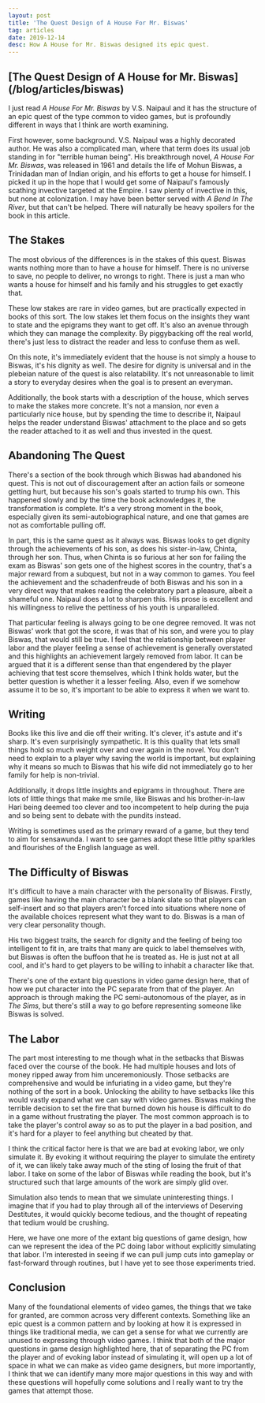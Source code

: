 ```yaml
---
layout: post
title: 'The Quest Design of A House For Mr. Biswas'
tag: articles
date: 2019-12-14
desc: How A House for Mr. Biswas designed its epic quest.
---
```

<h2>[The Quest Design of A House for Mr. Biswas](/blog/articles/biswas)</h2>

I just read *A House For Mr. Biswas* by V.S. Naipaul and it has the structure of an epic quest of the type common to video games, but is profoundly different in ways that I think are worth examining.


First however, some background. V.S. Naipaul was a highly decorated author. He was also a complicated man, where that term does its usual job standing in for "terrible human being". His breakthrough novel, *A House For Mr. Biswas*, was released in 1961 and details the life of Mohun Biswas, a Trinidadan man of Indian origin, and his efforts to get a house for himself. I picked it up in the hope that I would get some of Naipaul's famously scathing invective targeted at the Empire. I saw plenty of invective in this, but none at colonization. I may have been better served with *A Bend In The River*, but that can't be helped. There will naturally be heavy spoilers for the book in this article.

## The Stakes

The most obvious of the differences is in the stakes of this quest. Biswas wants nothing more than to have a house for himself. There is no universe to save, no people to deliver, no wrongs to right. There is just a man who wants a house for himself and his family and his struggles to get exactly that.


These low stakes are rare in video games, but are practically expected in books of this sort. The low stakes let them focus on the insights they want to state and the epigrams they want to get off. It's also an avenue through which they can manage the complexity. By piggybacking off the real world, there's just less to distract the reader and less to confuse them as well.


On this note, it's immediately evident that the house is not simply a house to Biswas, it's his dignity as well. The desire for dignity is universal and in the plebeian nature of the quest is also relatability. It's not unreasonable to limit a story to everyday desires when the goal is to present an everyman.


Additionally, the book starts with a description of the house, which serves to make the stakes more concrete. It's not a mansion, nor even a particularly nice house, but by spending the time to describe it, Naipaul helps the reader understand Biswas' attachment to the place and so gets the reader attached to it as well and thus invested in the quest.

## Abandoning The Quest

There's a section of the book through which Biswas had abandoned his quest. This is not out of discouragement after an action fails or someone getting hurt, but because his son's goals started to trump his own. This happened slowly and by the time the book acknowledges it, the transformation is complete. It's a very strong moment in the book, especially given its semi-autobiographical nature, and one that games are not as comfortable pulling off.


In part, this is the same quest as it always was. Biswas looks to get dignity through the achievements of his son, as does his sister-in-law, Chinta, through her son. Thus, when Chinta is so furious at her son for failing the exam as Biswas' son gets one of the highest scores in the country, that's a major reward from a subquest, but not in a way common to games. You feel the achievement and the schadenfreude of both Biswas and his son in a very direct way that makes reading the celebratory part a pleasure, albeit a shameful one. Naipaul does a lot to sharpen this. His prose is excellent and his willingness to relive the pettiness of his youth is unparalleled. 


That particular feeling is always going to be one degree removed. It was not Biswas' work that got the score, it was that of his son, and were you to play Biswas, that would still be true. I feel that the relationship between player labor and the player feeling a sense of achievement is generally overstated and this highlights an achievement largely removed from labor. It can be argued that it is a different sense than that engendered by the player achieving that test score themselves, which I think holds water, but the better question is whether it a lesser feeling. Also, even if we somehow assume it to be so, it's important to be able to express it when we want to.

## Writing

Books like this live and die off their writing. It's clever, it's astute and it's sharp. It's even surprisingly sympathetic. It is this quality that lets small things hold so much weight over and over again in the novel. You don't need to explain to a player why saving the world is important, but explaining why it means so much to Biswas that his wife did not immediately go to her family for help is non-trivial.


Additionally, it drops little insights and epigrams in throughout. There are lots of little things that make me smile, like Biswas and his brother-in-law Hari being deemed too clever and too incompetent to help during the puja and so being sent to debate with the pundits instead.


Writing is sometimes used as the primary reward of a game, but they tend to aim for sensawunda. I want to see games adopt these little pithy sparkles and flourishes of the English language as well.

## The Difficulty of Biswas

It's difficult to have a main character with the personality of Biswas. Firstly, games like having the main character be a blank slate so that players can self-insert and so that players aren't forced into situations where none of the available choices represent what they want to do. Biswas is a man of very clear personality though.


His two biggest traits, the search for dignity and the feeling of being too intelligent to fit in, are traits that many are quick to label themselves with, but Biswas is often the buffoon that he is treated as. He is just not at all cool, and it's hard to get players to be willing to inhabit a character like that.


There's one of the extant big questions in video game design here, that of how we put character into the PC separate from that of the player. An approach is through making the PC semi-autonomous of the player, as in *The Sims*, but there's still a way to go before representing someone like Biswas is solved.

## The Labor

The part most interesting to me though what in the setbacks that Biswas faced over the course of the book. He had multiple houses and lots of money ripped away from him unceremoniously. Those setbacks are comprehensive and would be infuriating in a video game, but they're nothing of the sort in a book. Unlocking the ability to have setbacks like this would vastly expand what we can say with video games. Biswas making the terrible decision to set the fire that burned down his house is difficult to do in a game without frustrating the player. The most common approach is to take the player's control away so as to put the player in a bad position, and it's hard for a player to feel anything but cheated by that.


I think the critical factor here is that we are bad at evoking labor, we only simulate it. By evoking it without requiring the player to simulate the entirety of it, we can likely take away much of the sting of losing the fruit of that labor. I take on some of the labor of Biswas while reading the book, but it's structured such that large amounts of the work are simply glid over.


Simulation also tends to mean that we simulate uninteresting things. I imagine that if you had to play through all of the interviews of Deserving Destitutes, it would quickly become tedious, and the thought of repeating that tedium would be crushing.


Here, we have one more of the extant big questions of game design, how can we represent the idea of the PC doing labor without explicitly simulating that labor. I'm interested in seeing if we can pull jump cuts into gameplay or fast-forward through routines, but I have yet to see those experiments tried.

## Conclusion

Many of the foundational elements of video games, the things that we take for granted, are common across very different contexts. Something like an epic quest is a common pattern and by looking at how it is expressed in things like traditional media, we can get a sense for what we currently are unused to expressing through video games. I think that both of the major questions in game design highlighted here, that of separating the PC from the player and of evoking labor instead of simulating it, will open up a lot of space in what we can make as video game designers, but more importantly, I think that we can identify many more major questions in this way and with these questions will hopefully come solutions and I really want to try the games that attempt those.

